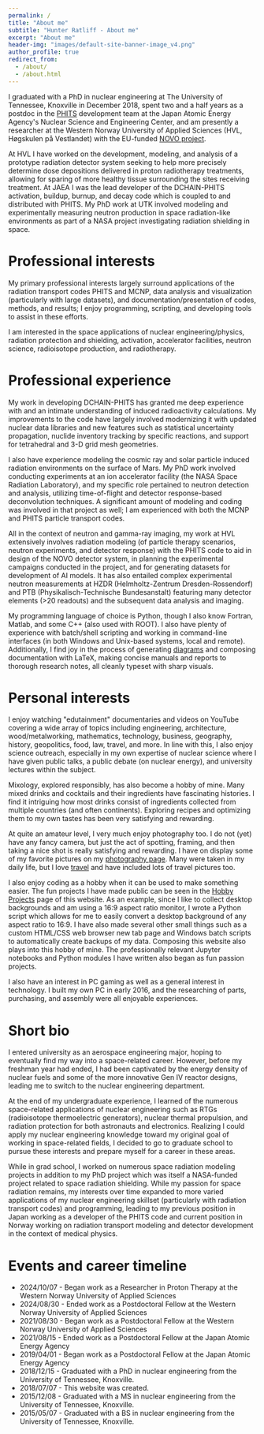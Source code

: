 ```yaml
---
permalink: /
title: "About me"
subtitle: "Hunter Ratliff - About me"
excerpt: "About me"
header-img: "images/default-site-banner-image_v4.png"
author_profile: true
redirect_from:
  - /about/
  - /about.html
---
```


I graduated with a PhD in nuclear engineering at The University of Tennessee, Knoxville in December 2018, spent two and a half years as a postdoc in the [PHITS](https://phits.jaea.go.jp/) development team at the Japan Atomic Energy Agency's Nuclear Science and Engineering Center, and am presently a researcher at the Western Norway University of Applied Sciences (HVL, Høgskulen på Vestlandet) with the EU-funded [NOVO project](https://www.novo-project.eu/).

At HVL I have worked on the development, modeling, and analysis of a prototype radiation detector system seeking to help more precisely determine dose depositions delivered in proton radiotherapy treatments, allowing for sparing of more healthy tissue surrounding the sites receiving treatment.  At JAEA I was the lead developer of the DCHAIN-PHITS activation, buildup, burnup, and decay code which is coupled to and distributed with PHITS.  My PhD work at UTK involved modeling and experimentally measuring neutron production in space radiation-like environments as part of a NASA project investigating radiation shielding in space.

Professional interests
======
My primary professional interests largely surround applications of the radiation transport codes PHITS and MCNP, data analysis and visualization (particularly with large datasets), and documentation/presentation of codes, methods, and results; I enjoy programming, scripting, and developing tools to assist in these efforts.

I am interested in the space applications of nuclear engineering/physics, radiation protection and shielding, activation, accelerator facilities, neutron science, radioisotope production, and radiotherapy.


Professional experience
======
My work in developing DCHAIN-PHITS has granted me deep experience with and an intimate understanding of induced radioactivity calculations.  My improvements to the code have largely involved modernizing it with updated nuclear data libraries and new features such as statistical uncertainty propagation, nuclide inventory tracking by specific reactions, and support for tetrahedral and 3-D grid mesh geometries.

I also have experience modeling the cosmic ray and solar particle induced radiation environments on the surface of Mars.  My PhD work involved conducting experiments at an ion accelerator facility (the NASA Space Radiation Laboratory), and my specific role pertained to neutron detection and analysis, utilizing time-of-flight and detector response-based deconvolution techniques.  A significant amount of modeling and coding was involved in that project as well; I am experienced with both the MCNP and PHITS particle transport codes.

All in the context of neutron and gamma-ray imaging, my work at HVL extensively involves radiation modeling (of particle therapy scenarios, neutron experiments, and detector response) with the PHITS code to aid in design of the NOVO detector system, in planning the experimental campaigns conducted in the project, and for generating datasets for development of AI models.  It has also entailed complex experimental neutron measurements at HZDR (Helmholtz-Zentrum Dresden-Rossendorf) and PTB (Physikalisch-Technische Bundesanstalt) featuring many detector elements (>20 readouts) and the subsequent data analysis and imaging.

My programming language of choice is Python, though I also know Fortran, Matlab, and some C++ (also used with ROOT).  I also have plenty of experience with batch/shell scripting and working in command-line interfaces (in both Windows and Unix-based systems, local and remote).  Additionally, I find joy in the process of generating [diagrams](https://hratliff.com/posts/gallery-of-figures/) and composing documentation with LaTeX, making concise manuals and reports to thorough research notes, all cleanly typeset with sharp visuals.

Personal interests
======
I enjoy watching "edutainment" documentaries and videos on YouTube covering a wide array of topics including engineering, architecture, wood/metalworking, mathematics, technology, business, geography, history, geopolitics, food, law, travel, and more.  In line with this, I also enjoy science outreach, especially in my own expertise of nuclear science where I have given public talks, a public debate (on nuclear energy), and university lectures within the subject.

Mixology, explored responsibly, has also become a hobby of mine.  Many mixed drinks and cocktails and their ingredients have fascinating histories.  I find it intriguing how most drinks consist of ingredients collected from multiple countries (and often continents).  Exploring recipes and optimizing them to my own tastes has been very satisfying and rewarding.

At quite an amateur level, I very much enjoy photography too.  I do not (yet) have any fancy camera, but just the act of spotting, framing, and then taking a nice shot is really satisfying and rewarding.  I have on display some of my favorite pictures on my [photography page](https://hratliff.com/photo-gallery.html).  Many were taken in my daily life, but I love [travel](https://hratliff.com/travel/) and have included lots of travel pictures too.

I also enjoy coding as a hobby when it can be used to make something easier.  The fun projects I have made public can be seen in the [Hobby Projects](https://hratliff.com/hobby-code-projects/) page of this website.  As an example, since I like to collect desktop backgrounds and am using a 16:9 aspect ratio monitor, I wrote a Python script which allows for me to easily convert a desktop background of any aspect ratio to 16:9.  I have also made several other small things such as a custom HTML/CSS web browser new tab page and Windows batch scripts to automatically create backups of my data.  Composing this website also plays into this hobby of mine.  The professionally relevant Jupyter notebooks and Python modules I have written also began as fun passion projects.

I also have an interest in PC gaming as well as a general interest in technology.  I built my own PC in early 2016, and the researching of parts, purchasing, and assembly were all enjoyable experiences.

Short bio
======
I entered university as an aerospace engineering major, hoping to eventually find my way into a space-related career.  However, before my freshman year had ended, I had been captivated by the energy density of nuclear fuels and some of the more innovative Gen IV reactor designs, leading me to switch to the nuclear engineering department.  

At the end of my undergraduate experience, I learned of the numerous space-related applications of nuclear engineering such as RTGs (radioisotope thermoelectric generators), nuclear thermal propulsion, and radiation protection for both astronauts and electronics.  Realizing I could apply my nuclear engineering knowledge toward my original goal of working in space-related fields, I decided to go to graduate school to pursue these interests and prepare myself for a career in these areas.  

While in grad school, I worked on numerous space radiation modeling projects in addition to my PhD project which was itself a NASA-funded project related to space radiation shielding.  While my passion for space radiation remains, my interests over time expanded to more varied applications of my nuclear engineering skillset (particularly with radiation transport codes) and programming, leading to my previous position in Japan working as a developer of the PHITS code and current position in Norway working on radiation transport modeling and detector development in the context of medical physics.


Events and career timeline
======
* 2024/10/07 - Began work as a Researcher in Proton Therapy at the Western Norway University of Applied Sciences
* 2024/08/30 - Ended work as a Postdoctoral Fellow at the Western Norway University of Applied Sciences
* 2021/08/30 - Began work as a Postdoctoral Fellow at the Western Norway University of Applied Sciences
* 2021/08/15 - Ended work as a Postdoctoral Fellow at the Japan Atomic Energy Agency
* 2019/04/01 - Began work as a Postdoctoral Fellow at the Japan Atomic Energy Agency
* 2018/12/15 - Graduated with a PhD in nuclear engineering from the University of Tennessee, Knoxville.
* 2018/07/07 - This website was created.
* 2015/12/08 - Graduated with a MS in nuclear engineering from the University of Tennessee, Knoxville.
* 2015/05/07 - Graduated with a BS in nuclear engineering from the University of Tennessee, Knoxville.
